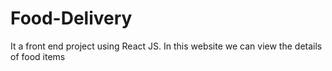 # Food-Delivery
It a front end project using React JS. In this website we can view the details of food items
